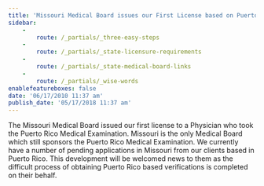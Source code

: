 ```yaml
---
title: 'Missouri Medical Board issues our First License based on Puerto Rico Medical Board Examination'
sidebar:
    -
        route: /_partials/_three-easy-steps
    -
        route: /_partials/_state-licensure-requirements
    -
        route: /_partials/_state-medical-board-links
    -
        route: /_partials/_wise-words
enablefeatureboxes: false
date: '06/17/2010 11:37 am'
publish_date: '05/17/2018 11:37 am'
---
```


<p>The Missouri Medical Board issued our first license to a Physician who took the Puerto Rico Medical Examination. Missouri is the only Medical Board which still sponsors the Puerto Rico Medical Examination. We currently have a number of pending applications in Missouri from our clients based in Puerto Rico. This development will be welcomed news to them as the difficult process of obtaining Puerto Rico based verifications is completed on their behalf.</p>